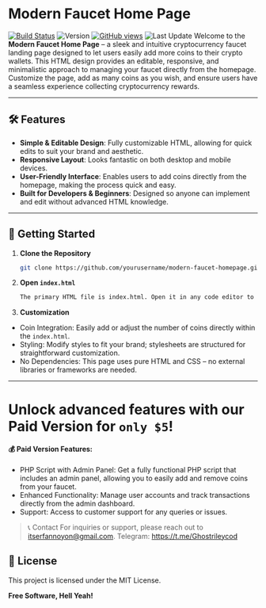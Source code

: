 # Modern Faucet Home Page
[![Build Status](https://travis-ci.org/joemccann/dillinger.svg?branch=master)](https://travis-ci.org/joemccann/dillinger) ![Version](https://img.shields.io/badge/version-1.1-blue) [![GitHub views](https://komarev.com/ghpvc/?username=your-username&repo=your-repo)](https://github.com/your-username/your-repo) ![Last Update](https://img.shields.io/github/last-commit/your-username/your-repo)
Welcome to the **Modern Faucet Home Page** – a sleek and intuitive cryptocurrency faucet landing page designed to let users easily add more coins to their crypto wallets. This HTML design provides an editable, responsive, and minimalistic approach to managing your faucet directly from the homepage. Customize the page, add as many coins as you wish, and ensure users have a seamless experience collecting cryptocurrency rewards.

---
## 🛠️ Features
- **Simple & Editable Design**: Fully customizable HTML, allowing for quick edits to suit your brand and aesthetic.
- **Responsive Layout**: Looks fantastic on both desktop and mobile devices.
- **User-Friendly Interface**: Enables users to add coins directly from the homepage, making the process quick and easy.
- **Built for Developers & Beginners**: Designed so anyone can implement and edit without advanced HTML knowledge.
---
## 🚀 Getting Started
1. **Clone the Repository**

   ```bash
   git clone https://github.com/yourusername/modern-faucet-homepage.git
2. **Open ```index.html```**
   ```bash
   The primary HTML file is index.html. Open it in any code editor to make changes. Each element is clearly labeled, so you can adjust content, colors, and coin options to your needs.
3. **Customization**
- Coin Integration: Easily add or adjust the number of coins directly within the ```index.html```.
- Styling: Modify styles to fit your brand; stylesheets are structured for straightforward customization.
- No Dependencies: This page uses pure HTML and CSS – no external libraries or frameworks are needed.
---
# Unlock advanced features with our Paid Version for ```only $5```!
#### 💰 Paid Version Features:
- PHP Script with Admin Panel: Get a fully functional PHP script that includes an admin panel, allowing you to easily add and remove coins from your faucet.
- Enhanced Functionality: Manage user accounts and track transactions directly from the admin dashboard.
- Support: Access to customer support for any queries or issues.

> 📞 Contact
> For inquiries or support, please reach out to itserfannoyon@gmail.com.
> Telegram: https://t.me/Ghostrileycod


## 📄 License
This project is licensed under the MIT License.

**Free Software, Hell Yeah!**
